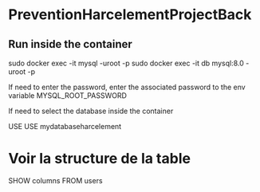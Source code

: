 # PreventionHarcelementProjectBack

## Run inside the container 
sudo docker exec -it <containerId> mysql -uroot -p
sudo docker exec -it db mysql:8.0 -uroot -p

If need to enter the password, enter the associated password to the env variable MYSQL_ROOT_PASSWORD

If need to select the database inside the container

USE <databaseName>
USE mydatabaseharcelement

# Voir la structure de la table
SHOW columns FROM users

